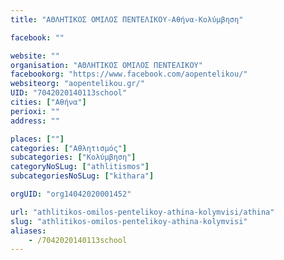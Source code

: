 ```yaml
---
title: "ΑΘΛΗΤΙΚΟΣ ΟΜΙΛΟΣ ΠΕΝΤΕΛΙΚΟΥ-Αθήνα-Κολύμβηση"

facebook: ""

website: ""
organisation: "ΑΘΛΗΤΙΚΟΣ ΟΜΙΛΟΣ ΠΕΝΤΕΛΙΚΟΥ"
facebookorg: "https://www.facebook.com/aopentelikou/"
websiteorg: "aopentelikou.gr/"
UID: "7042020140113school"
cities: ["Αθήνα"]
perioxi: ""
address: ""

places: [""]
categories: ["Αθλητισμός"]
subcategories: ["Κολύμβηση"]
categoryNoSLug: ["athlitismos"]
subcategoriesNoSLug: ["kithara"]

orgUID: "org14042020001452"

url: "athlitikos-omilos-pentelikoy-athina-kolymvisi/athina"
slug: "athlitikos-omilos-pentelikoy-athina-kolymvisi"
aliases:
    - /7042020140113school
---
```





